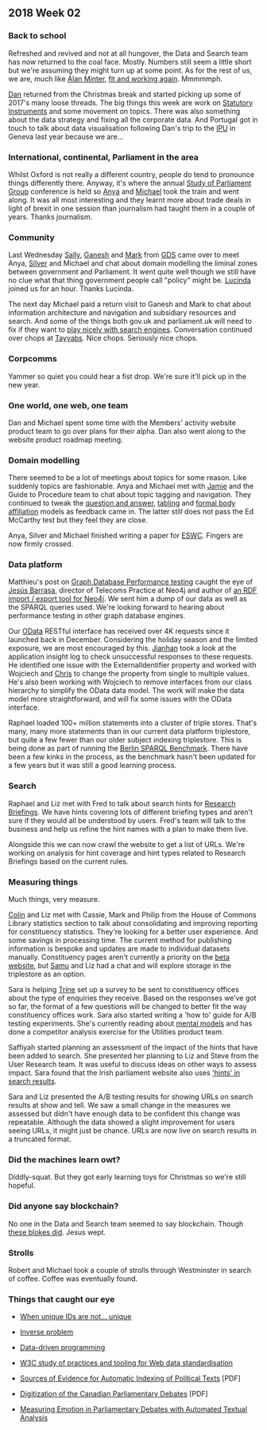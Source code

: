## 2018 Week 02

### Back to school

Refreshed and revived and not at all hungover, the Data and Search team has now returned to the coal face. Mostly. Numbers still seem a little short but we're assuming they might turn up at some point. As for the rest of us, we are, much like [Alan Minter](https://en.wikipedia.org/wiki/Alan_Minter), [fit and working again](https://www.youtube.com/watch?v=QnxZkK4mdM8). Mmmmmph.

[Dan](https://twitter.com/dasbarrett) returned from the Christmas break and started picking up some of 2017's many loose threads. The big things this week are work on [Statutory Instruments](http://www.parliament.uk/business/bills-and-legislation/secondary-legislation/statutory-instruments/) and some movement on topics. There was also something about the data strategy and fixing all the corporate data. And Portugal got in touch to talk about data visualisation following Dan's trip to the [IPU](https://twitter.com/IPUparliament) in Geneva last year because we are...

### International, continental, Parliament in the area

Whilst Oxford is not really a different country, people do tend to pronounce things differently there. Anyway, it's where the annual [Study of Parliament Group](http://www.studyofparliament.org.uk/) conference is held so [Anya](https://twitter.com/bitten_) and [Michael](https://twitter.com/fantasticlife) took the train and went along. It was all most interesting and they learnt more about trade deals in light of brexit in one session than journalism had taught them in a couple of years. Thanks journalism.

### Community

Last Wednesday [Sally](https://twitter.com/cinnamon_sally), [Ganesh](https://twitter.com/gansenthi) and [Mark](https://twitter.com/markhurrell) from [GDS](https://gds.blog.gov.uk/) came over to meet Anya, [Silver](https://twitter.com/silveroliver) and Michael and chat about domain modelling the liminal zones between government and Parliament. It went quite well though we still have no clue what that thing government people call "policy" might be. [Lucinda](https://twitter.com/LucindaMaer) joined us for an hour. Thanks Lucinda.

The next day Michael paid a return visit to Ganesh and Mark to chat about information architecture and navigation and subsidiary resources and search. And some of the things both gov.uk and parliament.uk will need to fix if they want to [play nicely with search engines](http://smethur.st/posts/176135866). Conversation continued over chops at [Tayyabs](http://www.tayyabs.co.uk/). Nice chops. Seriously nice chops.
 
### Corpcomms

Yammer so quiet you could hear a fist drop. We're sure it'll pick up in the new year.

### One world, one web, one team

Dan and Michael spent some time with the Members' activity website product team to go over plans for their alpha. Dan also went along to the website product roadmap meeting.

### Domain modelling

There seemed to be a lot of meetings about topics for some reason. Like suddenly topics are fashionable. Anya and Michael met with [Jamie](https://twitter.com/oddtype) and the Guide to Procedure team to chat about topic tagging and navigation. They continued to tweak the [question and answer](https://ukparliament.github.io/ontologies/question-and-answer/question-and-answer-ontology.html), [tabling](https://ukparliament.github.io/ontologies/tabling/tabling-ontology.html) and [formal body affiliation](https://ukparliament.github.io/ontologies/formal-body-affiliation/formal-body-affiliation-ontology.html) models as feedback came in. The latter still does not pass the Ed McCarthy test but they feel they are close.

Anya, Silver and Michael finished writing a paper for [ESWC](https://2018.eswc-conferences.org/). Fingers are now firmly crossed.

### Data platform

Matthieu's post on [Graph Database Performance testing](https://pds.blog.parliament.uk/2017/12/15/performance-testing-a-graph-database/) caught the eye of [Jesús Barrasa](https://twitter.com/BarrasaDV), director of Telecoms Practice at Neo4j and author of [an RDF import / export tool for Neo4j](https://twitter.com/BarrasaDV/status/948958016736563201). We sent him a dump of our data as well as the SPARQL queries used. We're looking forward to hearing about performance testing in other graph database engines.

Our [OData](http://www.odata.org/) RESTful interface has received over 4K requests since it launched back in December. Considering the holiday season and the limited exposure, we are most encouraged by this. [Jianhan](https://twitter.com/jianhanzhu) took a look at the application insight log to check unsuccessful responses to these requests. He identified one issue with the ExternalIdentifier property and worked with Wojciech and [Chris](https://twitter.com/chrisalcockdev) to change the property from single to multiple values. He's also been working with Wojciech to remove interfaces from our class hierarchy to simplify the OData data model. The work will make the data model more straightforward, and will fix some issues with the OData interface.

Raphael loaded 100+ million statements into a cluster of triple stores. That's many, many more statements than in our current data platform triplestore, but quite a few fewer than our older subject indexing triplestore. This is being done as part of running the [Berlin SPARQL Benchmark](http://wifo5-03.informatik.uni-mannheim.de/bizer/berlinsparqlbenchmark/). There have been a few kinks in the process, as the benchmark hasn't been updated for a few years but it was still a good learning process.

### Search

Raphael and Liz met with Fred to talk about search hints for [Research Briefings](https://researchbriefings.parliament.uk/). We have hints covering lots of different briefing types and aren't sure if they would all be understood by users. Fred's team will talk to the business and help us refine the hint names with a plan to make them live.

Alongside this we can now crawl the website to get a list of URLs. We're working on analysis for hint coverage and hint types related to Research Briefings based on the current rules.

### Measuring things

Much things, very measure.

[Colin](https://twitter.com/ColinPattinson) and Liz met with Cassie, Mark and Philip from the House of Commons Library statistics section to talk about consolidating and improving reporting for constituency statistics. They're looking for a better user experience. And some savings in processing time. The current method for publishing information is bespoke and updates are made to individual datasets manually. Constituency pages aren't currently a priority on the [beta website](https://beta.parliament.uk), but [Samu](https://twitter.com/langsamu) and Liz had a chat and will explore storage in the triplestore as an option.

Sara is helping [Trine](http://twitter.com/StealthGeekUK) set up a survey to be sent to constituency offices about the type of enquiries they receive. Based on the responses we’ve got so far, the format of a few questions will be changed to better fit the way constituency offices work. Sara also started writing a 'how to' guide for A/B testing experiments. She's currently reading about [mental models](https://www.nngroup.com/articles/mental-models/) and has done a competitor analysis exercise for the Utilities product team.

Saffiyah started planning an assessment of the impact of the hints that have been added to search. She presented her planning to Liz and Steve from the User Research team. It was useful to discuss ideas on other ways to assess impact. Sara found that the Irish parliament website also uses ['hints' in search results](https://beta.oireachtas.ie/en/search/?q=biscuits).

Sara and Liz presented the A/B testing results for showing URLs on search results at show and tell. We saw a small change in the measures we assessed but didn't have enough data to be confident this change was repeatable. Although the data showed a slight improvement for users seeing URLs, it might just be chance. URLs are now live on search results in a truncated format.

### Did the machines learn owt?

Diddly-squat. But they got early learning toys for Christmas so we're still hopeful.

### Did anyone say blockchain?

No one in the Data and Search team seemed to say blockchain. Though [these blokes did](https://twitter.com/matt_levine/status/951147744772743168). Jesus wept.

### Strolls

Robert and Michael took a couple of strolls through Westminster in search of coffee. Coffee was eventually found.

### Things that caught our eye

* [When unique IDs are not... unique](https://medium.com/@Ellayanor/when-unique-ids-are-not-unique-b469ec0a6c63)

* [Inverse problem](https://en.wikipedia.org/wiki/Inverse_problem)

* [Data-driven programming](https://en.wikipedia.org/wiki/Data-driven_programming)

* [W3C study of practices and tooling for Web data standardisation](https://www.w3.org/2017/12/odi-study/)

* [Sources of Evidence for Automatic Indexing of Political Texts](https://pdfs.semanticscholar.org/351b/c4fb0a85f3de3690e0131ad7479c1942ec87.pdf) [PDF]

* [Digitization of the Canadian Parliamentary Debates](ftp://ftp.db.toronto.edu/public_html/cs/ftp/public_html/pub/gh/Beelen-etal-CJPS-2017.pdf) [PDF]

* [Measuring Emotion in Parliamentary Debates with Automated Textual Analysis](http://journals.plos.org/plosone/article?id=10.1371/journal.pone.0168843)